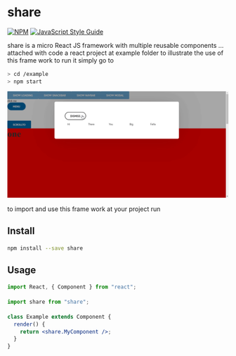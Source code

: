 # share

>

[![NPM](https://img.shields.io/npm/v/share.svg)](https://www.npmjs.com/package/share) [![JavaScript Style Guide](https://img.shields.io/badge/code_style-standard-brightgreen.svg)](https://standardjs.com)

share is a micro React JS framework with multiple reusable components ... attached with code a react project at example folder to illustrate the use of this frame work to run it simply go to

```bash
> cd /example
> npm start
```

![example](./src/lSIxf5tRdk.gif)

to import and use this frame work at your project run

## Install

```bash
npm install --save share
```

## Usage

```jsx
import React, { Component } from "react";

import share from "share";

class Example extends Component {
  render() {
    return <share.MyComponent />;
  }
}
```

